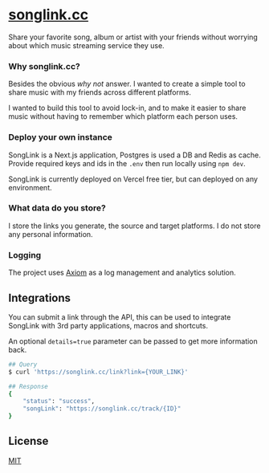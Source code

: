 # [songlink.cc](https://www.songlink.cc/?s=github)

Share your favorite song, album or artist with your friends without worrying about which music streaming service they use.

### Why songlink.cc?

Besides the obvious _why not_ answer. I wanted to create a simple tool to share music with my friends across different platforms.

I wanted to build this tool to avoid lock-in, and to make it easier to share music without having to remember which platform each person uses.

### Deploy your own instance

SongLink is a Next.js application, Postgres is used a DB and Redis as cache. Provide required keys and ids in the `.env` then run locally using `npm dev`.

SongLink is currently deployed on Vercel free tier, but can deployed on any environment.

### What data do you store?

I store the links you generate, the source and target platforms. I do not store any personal information.

### Logging

The project uses [Axiom](https://axiom.co/docs/get-help/faq) as a log management and analytics solution.

## Integrations

You can submit a link through the API, this can be used to integrate SongLink with 3rd party applications, macros and shortcuts.

An optional `details=true` parameter can be passed to get more information back.

```bash
## Query
$ curl 'https://songlink.cc/link?link={YOUR_LINK}'

## Response
{
    "status": "success",
    "songLink": "https://songlink.cc/track/{ID}"
}
```

## License

[MIT](LICENSE)
